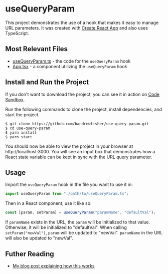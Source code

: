 # useQueryParam

This project demonstrates the use of a hook that makes it easy to manage URL parameters. It was created with [Create React App](https://create-react-app.dev/docs/getting-started/) and also uses TypeScript.

## Most Relevant Files

- [useQueryParam.ts](src/useQueryParam.ts) - the code for the `useQueryParam` hook
- [App.tsx](src/App.tsx) - a component utilizing the `useQueryParam` hook

## Install and Run the Project

If you don't want to download the project, you can see it in action on [Code Sandbox](https://codesandbox.io/s/use-query-param-9fnnw?file=/src/App.tsx).

Run the following commands to clone the project, install dependencies, and start the project.

```
$ git clone https://github.com/bandrewfisher/use-query-param.git
$ cd use-query-param
$ yarn install
$ yarn start
```

You should now be able to view the project in your browser at http://localhost:3000. You will see an input box that demonstrates how a React state variable can be kept in sync with the URL query parameter.

## Usage

Import the `useQueryParam` hook in the file you want to use it in:

```js
import useQueryParam from "./path/to/useQueryParam.ts";
```

Then in a React component, use it like so:

```js
const [param, setParam] = useQueryParam("paramName", "defaultVal");
```

If `paramName` exists in the URL, the `param` will be initialized to that value. Otherwise, it will be initialized to "defaultVal". When calling `setParam("newVal")`, `param` will be updated to "newVal". `paramName` in the URL will also be updated to "newVal".

## Futher Reading

- [My blog post explaining how this works](https://brettfisher.dev/easiest-way-to-use-query-param/)
